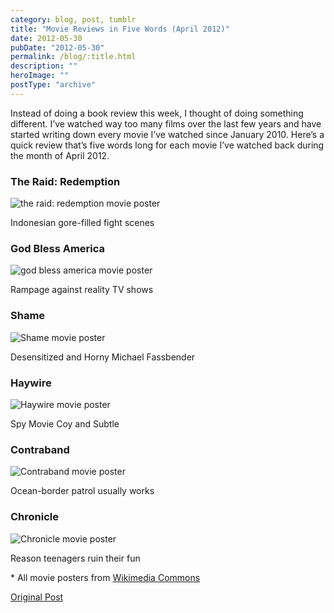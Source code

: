 ```yaml
---
category: blog, post, tumblr
title: "Movie Reviews in Five Words (April 2012)"
date: 2012-05-30
pubDate: "2012-05-30"
permalink: /blog/:title.html
description: ""
heroImage: ""
postType: "archive"
---
```




Instead of doing a book review this week, I thought of doing something different. I’ve watched way too many films over the last few years and have started writing down every movie I’ve watched since January 2010. Here’s a quick review that’s five words long for each movie I’ve watched back during the month of April 2012.

### The Raid: Redemption

![the raid: redemption movie poster](http://upload.wikimedia.org/wikipedia/en/thumb/6/6b/The_Raid_Redemption.jpg/215px-The_Raid_Redemption.jpg)

Indonesian gore-filled fight scenes

### God Bless America

![god bless america movie poster](http://upload.wikimedia.org/wikipedia/en/thumb/9/9f/God_bless_america_ver2.jpg/220px-God_bless_america_ver2.jpg)

Rampage against reality TV shows

### Shame

![Shame movie poster](http://upload.wikimedia.org/wikipedia/en/thumb/3/3b/Shame2011Poster.jpg/220px-Shame2011Poster.jpg)

Desensitized and Horny Michael Fassbender  

### Haywire

![Haywire movie poster](http://upload.wikimedia.org/wikipedia/en/thumb/4/49/Haywire_Poster.jpg/220px-Haywire_Poster.jpg)

Spy Movie Coy and Subtle

### Contraband

![Contraband movie poster](http://upload.wikimedia.org/wikipedia/en/thumb/a/ac/Contraband2012Poster.jpg/220px-Contraband2012Poster.jpg)

Ocean-border patrol usually works

### Chronicle

![Chronicle movie poster](http://upload.wikimedia.org/wikipedia/en/thumb/f/f9/Chronicle_Film_Poster.jpg/220px-Chronicle_Film_Poster.jpg)

Reason teenagers ruin their fun

\* All movie posters from [Wikimedia Commons](https://commons.wikimedia.org/wiki/Main_Page)

[Original Post](http://jermspeaks.com/post/24068963404/movie-reviews-in-five-words-april-2012)
